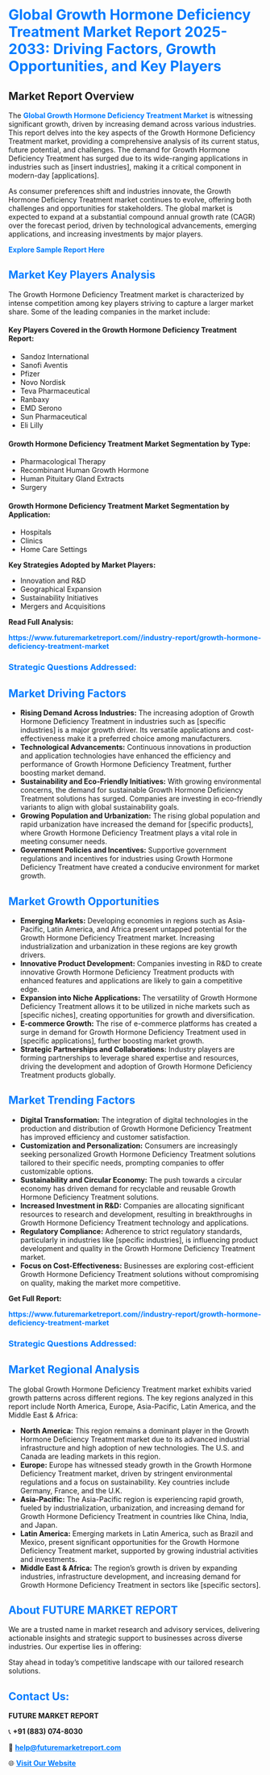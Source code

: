<h1 style="color: #007BFF;">Global Growth Hormone Deficiency Treatment Market Report 2025-2033: Driving Factors, Growth Opportunities, and Key Players</h1>

<section id="overview">
<h2>Market Report Overview</h2>
<p>The <a href="https://www.futuremarketreport.com//industry-report/growth-hormone-deficiency-treatment-market" style="color: #007BFF; text-decoration: none;"><strong>Global Growth Hormone Deficiency Treatment Market</strong></a> is witnessing significant growth, driven by increasing demand across various industries. This report delves into the key aspects of the Growth Hormone Deficiency Treatment market, providing a comprehensive analysis of its current status, future potential, and challenges. The demand for Growth Hormone Deficiency Treatment has surged due to its wide-ranging applications in industries such as [insert industries], making it a critical component in modern-day [applications].</p>
<p>As consumer preferences shift and industries innovate, the Growth Hormone Deficiency Treatment market continues to evolve, offering both challenges and opportunities for stakeholders. The global market is expected to expand at a substantial compound annual growth rate (CAGR) over the forecast period, driven by technological advancements, emerging applications, and increasing investments by major players.</p>
</section>

<section id="overview">
<p><a href="https://www.futuremarketreport.com//request-sample/reportId=61769" style="color: #007BFF; text-decoration: none;"><strong>Explore Sample Report Here</strong></a></p>
</section>

<section id="key-players">
<h2 style="color: #007BFF;">Market Key Players Analysis</h2>
<p>The Growth Hormone Deficiency Treatment market is characterized by intense competition among key players striving to capture a larger market share. Some of the leading companies in the market include:</p>
<h4>Key Players Covered in the Growth Hormone Deficiency Treatment Report:</h4>
<ul><li>Sandoz International</li><li>Sanofi Aventis</li><li>Pfizer</li><li>Novo Nordisk</li><li>Teva Pharmaceutical</li><li>Ranbaxy</li><li>EMD Serono</li><li>Sun Pharmaceutical</li><li>Eli Lilly</li></ul>
<h4>Growth Hormone Deficiency Treatment Market Segmentation by Type:</h4>
<ul><li>Pharmacological Therapy</li><li>Recombinant Human Growth Hormone</li><li>Human Pituitary Gland Extracts</li><li>Surgery</li></ul>

<h4>Growth Hormone Deficiency Treatment Market Segmentation by Application:</h4>
<ul><li>Hospitals</li><li>Clinics</li><li>Home Care Settings</li></ul>
<p><strong>Key Strategies Adopted by Market Players:</strong></p>
<ul>
<li>Innovation and R&D</li>
<li>Geographical Expansion</li>
<li>Sustainability Initiatives</li>
<li>Mergers and Acquisitions</li>
</ul>
</section>

<section>
<p><strong>Read Full Analysis: </strong></p><a href="https://www.futuremarketreport.com//industry-report/growth-hormone-deficiency-treatment-market" style="color: #007BFF; text-decoration: none;"><strong>https://www.futuremarketreport.com//industry-report/growth-hormone-deficiency-treatment-market</strong></a>
<h3 style="color: #007BFF;">Strategic Questions Addressed:</h3>
</section>

<section id="driving-factors">
<h2 style="color: #007BFF;">Market Driving Factors</h2>
<ul>
<li><strong>Rising Demand Across Industries:</strong> The increasing adoption of Growth Hormone Deficiency Treatment in industries such as [specific industries] is a major growth driver. Its versatile applications and cost-effectiveness make it a preferred choice among manufacturers.</li>
<li><strong>Technological Advancements:</strong> Continuous innovations in production and application technologies have enhanced the efficiency and performance of Growth Hormone Deficiency Treatment, further boosting market demand.</li>
<li><strong>Sustainability and Eco-Friendly Initiatives:</strong> With growing environmental concerns, the demand for sustainable Growth Hormone Deficiency Treatment solutions has surged. Companies are investing in eco-friendly variants to align with global sustainability goals.</li>
<li><strong>Growing Population and Urbanization:</strong> The rising global population and rapid urbanization have increased the demand for [specific products], where Growth Hormone Deficiency Treatment plays a vital role in meeting consumer needs.</li>
<li><strong>Government Policies and Incentives:</strong> Supportive government regulations and incentives for industries using Growth Hormone Deficiency Treatment have created a conducive environment for market growth.</li>
</ul>
</section>

<section id="growth-opportunities">
<h2 style="color: #007BFF;">Market Growth Opportunities</h2>
<ul>
<li><strong>Emerging Markets:</strong> Developing economies in regions such as Asia-Pacific, Latin America, and Africa present untapped potential for the Growth Hormone Deficiency Treatment market. Increasing industrialization and urbanization in these regions are key growth drivers.</li>
<li><strong>Innovative Product Development:</strong> Companies investing in R&D to create innovative Growth Hormone Deficiency Treatment products with enhanced features and applications are likely to gain a competitive edge.</li>
<li><strong>Expansion into Niche Applications:</strong> The versatility of Growth Hormone Deficiency Treatment allows it to be utilized in niche markets such as [specific niches], creating opportunities for growth and diversification.</li>
<li><strong>E-commerce Growth:</strong> The rise of e-commerce platforms has created a surge in demand for Growth Hormone Deficiency Treatment used in [specific applications], further boosting market growth.</li>
<li><strong>Strategic Partnerships and Collaborations:</strong> Industry players are forming partnerships to leverage shared expertise and resources, driving the development and adoption of Growth Hormone Deficiency Treatment products globally.</li>
</ul>
</section>

<section id="trending-factors">
<h2 style="color: #007BFF;">Market Trending Factors</h2>
<ul>
<li><strong>Digital Transformation:</strong> The integration of digital technologies in the production and distribution of Growth Hormone Deficiency Treatment has improved efficiency and customer satisfaction.</li>
<li><strong>Customization and Personalization:</strong> Consumers are increasingly seeking personalized Growth Hormone Deficiency Treatment solutions tailored to their specific needs, prompting companies to offer customizable options.</li>
<li><strong>Sustainability and Circular Economy:</strong> The push towards a circular economy has driven demand for recyclable and reusable Growth Hormone Deficiency Treatment solutions.</li>
<li><strong>Increased Investment in R&D:</strong> Companies are allocating significant resources to research and development, resulting in breakthroughs in Growth Hormone Deficiency Treatment technology and applications.</li>
<li><strong>Regulatory Compliance:</strong> Adherence to strict regulatory standards, particularly in industries like [specific industries], is influencing product development and quality in the Growth Hormone Deficiency Treatment market.</li>
<li><strong>Focus on Cost-Effectiveness:</strong> Businesses are exploring cost-efficient Growth Hormone Deficiency Treatment solutions without compromising on quality, making the market more competitive.</li>
</ul>
</section>

<section>
<p><strong>Get Full Report: </strong></p><a href="https://www.futuremarketreport.com//industry-report/growth-hormone-deficiency-treatment-market" style="color: #007BFF; text-decoration: none;"><strong>https://www.futuremarketreport.com//industry-report/growth-hormone-deficiency-treatment-market</strong></a>
<h3 style="color: #007BFF;">Strategic Questions Addressed:</h3>
</section>


<section id="regional-analysis">
<h2 style="color: #007BFF;">Market Regional Analysis</h2>
<p>The global Growth Hormone Deficiency Treatment market exhibits varied growth patterns across different regions. The key regions analyzed in this report include North America, Europe, Asia-Pacific, Latin America, and the Middle East & Africa:</p>
<ul>
<li><strong>North America:</strong> This region remains a dominant player in the Growth Hormone Deficiency Treatment market due to its advanced industrial infrastructure and high adoption of new technologies. The U.S. and Canada are leading markets in this region.</li>
<li><strong>Europe:</strong> Europe has witnessed steady growth in the Growth Hormone Deficiency Treatment market, driven by stringent environmental regulations and a focus on sustainability. Key countries include Germany, France, and the U.K.</li>
<li><strong>Asia-Pacific:</strong> The Asia-Pacific region is experiencing rapid growth, fueled by industrialization, urbanization, and increasing demand for Growth Hormone Deficiency Treatment in countries like China, India, and Japan.</li>
<li><strong>Latin America:</strong> Emerging markets in Latin America, such as Brazil and Mexico, present significant opportunities for the Growth Hormone Deficiency Treatment market, supported by growing industrial activities and investments.</li>
<li><strong>Middle East & Africa:</strong> The region’s growth is driven by expanding industries, infrastructure development, and increasing demand for Growth Hormone Deficiency Treatment in sectors like [specific sectors].</li>
</ul>
</section>

<footer>
<h2 style="color: #007BFF;">About FUTURE MARKET REPORT</h2>
<p>We are a trusted name in market research and advisory services, delivering actionable insights and strategic support to businesses across diverse industries. Our expertise lies in offering:</p>

<p>Stay ahead in today’s competitive landscape with our tailored research solutions.</p>

<h2 style="color: #007BFF;">Contact Us:</h2>
<p><strong>FUTURE MARKET REPORT</strong></p>
<p>📞 <strong>+91 (883) 074-8030</strong></p>
<p>📧 <strong><a href="mailto:help@futuremarketreport.com" style="color: #007BFF;">help@futuremarketreport.com</a></strong></p>
<p>🌐 <strong><a href="https://www.futuremarketreport.com/" style="color: #007BFF;">Visit Our Website</a></strong></p>
</footer>